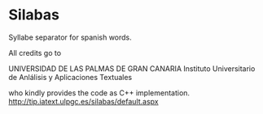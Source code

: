 # Silabas

Syllabe separator for spanish words.

All credits go to 

UNIVERSIDAD DE LAS PALMAS DE GRAN CANARIA
Instituto Universitario de Anlálisis y Aplicaciones Textuales

who kindly provides the code as C++ implementation.
http://tip.iatext.ulpgc.es/silabas/default.aspx
